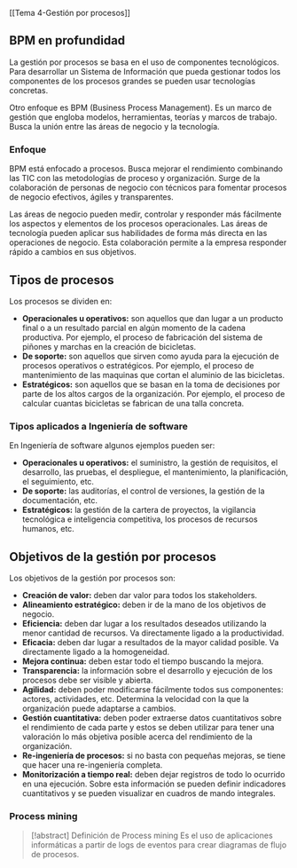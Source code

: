 [[Tema 4-Gestión por procesos]]

## BPM en profundidad
La gestión por procesos se basa en el uso de componentes tecnológicos. Para desarrollar un Sistema de Información que pueda gestionar todos los componentes de los procesos grandes se pueden usar tecnologías concretas. 

Otro enfoque es BPM (Business Process Management). Es un marco de gestión que engloba modelos, herramientas, teorías y marcos de trabajo. Busca la unión entre las áreas de negocio y la tecnología.

### Enfoque
BPM está enfocado a procesos. Busca mejorar el rendimiento combinando las TIC con las metodologías de proceso y organización. Surge de la colaboración de personas de negocio con técnicos para fomentar procesos de negocio efectivos, ágiles y transparentes.

Las áreas de negocio pueden medir, controlar y responder más fácilmente los aspectos y elementos de los procesos operacionales. Las áreas de tecnología pueden aplicar sus habilidades de forma más directa en las operaciones de negocio. Esta colaboración permite a la empresa responder rápido a cambios en sus objetivos.

## Tipos de procesos
Los procesos se dividen en:
+ **Operacionales u operativos:** son aquellos que dan lugar a un producto final o a un resultado parcial en algún momento de la cadena productiva. Por ejemplo, el proceso de fabricación del sistema de piñones y marchas en la creación de bicicletas.
+ **De soporte:** son aquellos que sirven como ayuda para la ejecución de procesos operativos o estratégicos. Por ejemplo, el proceso de mantenimiento de las maquinas que cortan el aluminio de las bicicletas.
+ **Estratégicos:** son aquellos que se basan en la toma de decisiones por parte de los altos cargos de la organización. Por ejemplo, el proceso de calcular cuantas bicicletas se fabrican de una talla concreta.

### Tipos aplicados a Ingeniería de software
En Ingeniería de software algunos ejemplos pueden ser:
+ **Operacionales u operativos:** el suministro, la gestión de requisitos, el desarrollo, las pruebas, el despliegue, el mantenimiento, la planificación, el seguimiento, etc.
+ **De soporte:** las auditorías, el control de versiones, la gestión de la documentación, etc.
+ **Estratégicos:** la gestión de la cartera de proyectos, la vigilancia tecnológica e inteligencia competitiva, los procesos de recursos humanos, etc.

## Objetivos de la gestión por procesos
Los objetivos de la gestión por procesos son:
+ **Creación de valor:** deben dar valor para todos los stakeholders.
+ **Alineamiento estratégico:** deben ir de la mano de los objetivos de negocio.
+ **Eficiencia:** deben dar lugar a los resultados deseados utilizando la menor cantidad de recursos. Va directamente ligado a la productividad.
+ **Eficacia:** deben dar lugar a resultados de la mayor calidad posible. Va directamente ligado a la homogeneidad.
+ **Mejora continua:** deben estar todo el tiempo buscando la mejora.
+ **Transparencia:** la información sobre el desarrollo y ejecución de los procesos debe ser visible y abierta.
+ **Agilidad:** deben poder modificarse fácilmente todos sus componentes: actores, actividades, etc. Determina la velocidad con la que la organización puede adaptarse a cambios.
+ **Gestión cuantitativa:** deben poder extraerse datos cuantitativos sobre el rendimiento de cada parte y estos se deben utilizar para tener una valoración lo más objetiva posible acerca del rendimiento de la organización.
+ **Re-ingeniería de procesos:** si no basta con pequeñas mejoras, se tiene que hacer una re-ingeniería completa.
+ **Monitorización a tiempo real:** deben dejar registros de todo lo ocurrido en una ejecución. Sobre esta información se pueden definir indicadores cuantitativos y se pueden visualizar en cuadros de mando integrales.

### Process mining
> [!abstract] Definición de Process mining
> Es el uso de aplicaciones informáticas a partir de logs de eventos para crear diagramas de flujo de procesos.

